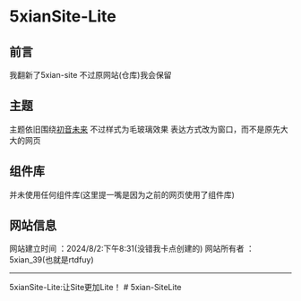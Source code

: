 # 5xianSite-Lite
## 前言
我翻新了5xian-site 不过原网站(仓库)我会保留
## 主题
主题依旧围绕[初音未来](https://mzh.moegirl.org.cn/%E5%88%9D%E9%9F%B3%E6%9C%AA%E6%9D%A5)
不过样式为毛玻璃效果
表达方式改为窗口，而不是原先大大的网页
## 组件库
并未使用任何组件库(这里提一嘴是因为之前的网页使用了组件库)
## 网站信息
网站建立时间 ：2024/8/2:下午8:31(没错我卡点创建的)
网站所有者 ：5xian_39(也就是rtdfuy)
<hr>
5xianSite-Lite:让Site更加Lite！
# 5xian-SiteLite
